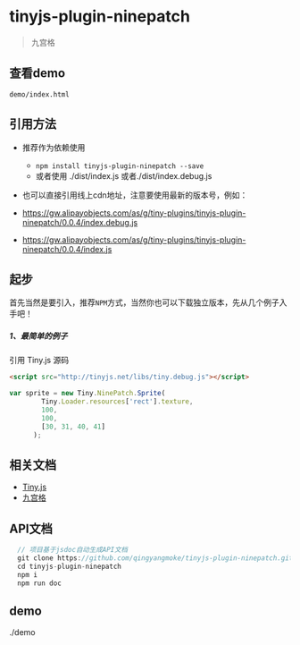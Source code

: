 # tinyjs-plugin-ninepatch

> 九宫格

## 查看demo

`demo/index.html`

## 引用方法

- 推荐作为依赖使用

  - `npm install tinyjs-plugin-ninepatch --save`
  - 或者使用 ./dist/index.js 或者./dist/index.debug.js

- 也可以直接引用线上cdn地址，注意要使用最新的版本号，例如：

 - https://gw.alipayobjects.com/as/g/tiny-plugins/tinyjs-plugin-ninepatch/0.0.4/index.debug.js
 - https://gw.alipayobjects.com/as/g/tiny-plugins/tinyjs-plugin-ninepatch/0.0.4/index.js

## 起步
首先当然是要引入，推荐`NPM`方式，当然你也可以下载独立版本，先从几个例子入手吧！

##### 1、最简单的例子

引用 Tiny.js 源码
``` html
<script src="http://tinyjs.net/libs/tiny.debug.js"></script>
```

``` js
var sprite = new Tiny.NinePatch.Sprite(
        Tiny.Loader.resources['rect'].texture,
        100,
        100,
        [30, 31, 40, 41]
      );
```

## 相关文档
- [Tiny.js](http://tinyjs.net/#/docs/api)
- [九宫格](http://developer.egret.com/cn/2d/bitmapTexture/scale9Grid)

## API文档
``` js
  // 项目基于jsdoc自动生成API文档
  git clone https://github.com/qingyangmoke/tinyjs-plugin-ninepatch.git
  cd tinyjs-plugin-ninepatch
  npm i
  npm run doc
```

## demo
 ./demo

